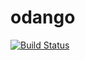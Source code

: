 # odango

[![Build Status](https://travis-ci.org/Asuforce/odango.svg?branch=master)](https://travis-ci.org/Asuforce/odango)
